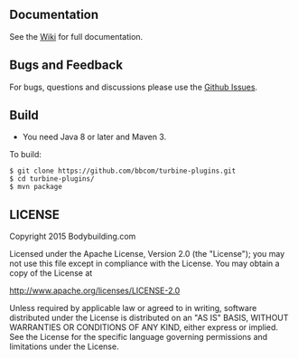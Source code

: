 ## Documentation

See the [Wiki](https://github.com/bbcom/turbine-plugins/wiki) for full documentation.

## Bugs and Feedback

For bugs, questions and discussions please use the [Github Issues](https://github.com/bbcom/turbine-plugins/issues).

## Build

* You need Java 8 or later and Maven 3.

To build:

```
$ git clone https://github.com/bbcom/turbine-plugins.git
$ cd turbine-plugins/
$ mvn package
```


## LICENSE

Copyright 2015 Bodybuilding.com

Licensed under the Apache License, Version 2.0 (the "License");
you may not use this file except in compliance with the License.
You may obtain a copy of the License at

<http://www.apache.org/licenses/LICENSE-2.0>

Unless required by applicable law or agreed to in writing, software
distributed under the License is distributed on an "AS IS" BASIS,
WITHOUT WARRANTIES OR CONDITIONS OF ANY KIND, either express or implied.
See the License for the specific language governing permissions and
limitations under the License.